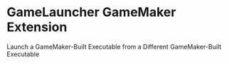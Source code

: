 # GameLauncher GameMaker Extension
Launch a GameMaker-Built Executable from a Different GameMaker-Built Executable
